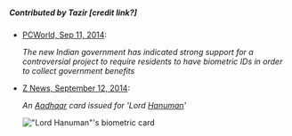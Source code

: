 ##### Contributed by Tazir *[credit link?]*

* [PCWorld, Sep 11, 2014](https://archive.today/xezB4):

  *The new Indian government has indicated strong support for a controversial project to
   require residents to have biometric IDs in order to collect government benefits*

* [Z News, September 12, 2014](https://archive.today/jOsgG):

  *An
   [Aadhaar](https://en.wikipedia.org/wiki/Unique_Identification_Authority_of_India)
   card issued for 'Lord [Hanuman](https://en.wikipedia.org/wiki/Hanuman)'*

  !["Lord Hanuman"'s biometric card](https://archive.is/jOsgG/adabe8c2b9bee18f9a229f23fec4bc2a06dc43a5.jpg)
